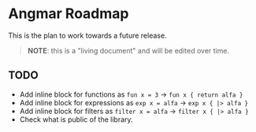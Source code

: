 # Angmar Roadmap

This is the plan to work towards a future release.

> **NOTE**: this is a "living document" and will be edited over time.

## TODO

- Add inline block for functions as `fun x = 3` -> `fun x { return alfa }`
- Add inline block for expressions as `exp x = alfa` -> `exp x { |> alfa }`
- Add inline block for filters as `filter x = alfa` -> `filter x { |> alfa }`
- Check what is public of the library.
